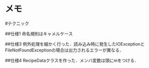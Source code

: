 メモ
====================================

#テクニック

##仕様1
命名規則はキャメルケース

##仕様3
例外処理を細かく行った．読み込み時に発生したIOExceptionとFileNotFoundExceptionの場合は出力されるエラーが異なる．

##仕様4
RecipeDataクラスを作った．メンバ変数は頭にmをつける．